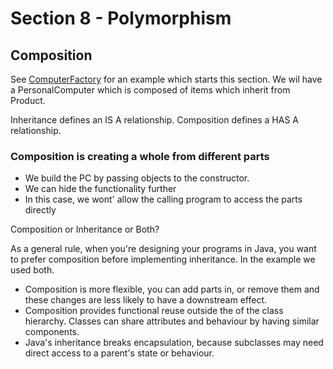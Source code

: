# Section 8 - Polymorphism

## Composition

See [ComputerFactory](../Code/Section-8/ComputerFactory/src/Product.java) for an example which starts this section. We wil have a PersonalComputer which is composed of items which inherit from Product.

Inheritance defines an IS A relationship.
Composition defines a HAS A relationship.

### Composition is creating a whole from different parts

- We build the PC by passing objects to the constructor.
- We can hide the functionality further
- In this case, we wont' allow the calling program to access the parts directly

Composition or Inheritance or Both?

As a general rule, when you're designing your programs in Java, you want to prefer composition before implementing inheritance. In the example we used both.

- Composition is more flexible, you can add parts in, or remove them and these changes are less likely to have a downstream effect.
- Composition provides functional reuse outside the of the class hierarchy. Classes can share attributes and behaviour by having similar components.
- Java's inheritance breaks encapsulation, because subclasses may need direct access to a parent's state or behaviour.
